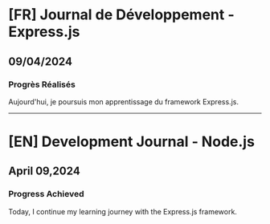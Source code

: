 # [FR] Journal de Développement - Express.js

## 09/04/2024

### Progrès Réalisés

Aujourd'hui, je poursuis mon apprentissage du framework Express.js.

---

# [EN] Development Journal - Node.js

## April 09,2024

### Progress Achieved

Today, I continue my learning journey with the Express.js framework.
